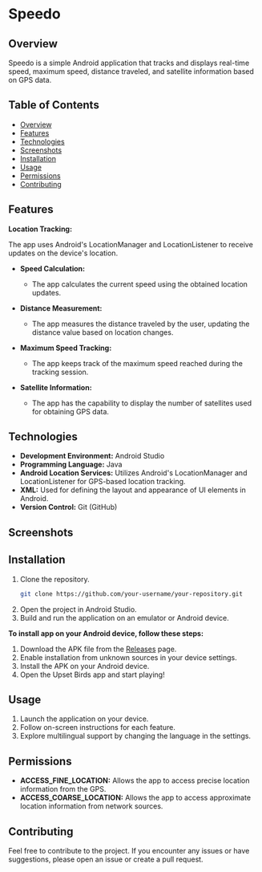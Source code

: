 # Speedo

## Overview
Speedo is a simple Android application that tracks and displays real-time speed, maximum speed, distance traveled, and satellite information based on GPS data.

## Table of Contents
- [Overview](#overview)
- [Features](#features)
- [Technologies](#technologies)
- [Screenshots](#screenshots)
- [Installation](#installation)
- [Usage](#usage)
- [Permissions](#permissions)
- [Contributing](#contributing)

## Features
**Location Tracking:**

The app uses Android's LocationManager and LocationListener to receive updates on the device's location.
- **Speed Calculation:**
   - The app calculates the current speed using the obtained location updates.

- **Distance Measurement:**
   - The app measures the distance traveled by the user, updating the distance value based on location changes.

- **Maximum Speed Tracking:**
   - The app keeps track of the maximum speed reached during the tracking session.

- **Satellite Information:**
   - The app has the capability to display the number of satellites used for obtaining GPS data.

## Technologies
- **Development Environment:** Android Studio
- **Programming Language:** Java
- **Android Location Services:** Utilizes Android's LocationManager and LocationListener for GPS-based location tracking.
- **XML:** Used for defining the layout and appearance of UI elements in Android.
- **Version Control:** Git (GitHub)

## Screenshots
<!-- ![Screenshot 1](https://github.com/FuzzyWuzzy8/Speedo/blob/master/screenshots/qr_1.png) -->

<!-- Add more screenshots later -->

## Installation
1. Clone the repository.
   ```bash
   git clone https://github.com/your-username/your-repository.git
   
1. Open the project in Android Studio.
2. Build and run the application on an emulator or Android device.

**To install app on your Android device, follow these steps:**

1. Download the APK file from the [Releases](release-url) page.
2. Enable installation from unknown sources in your device settings.
3. Install the APK on your Android device.
4. Open the Upset Birds app and start playing!


## Usage
1. Launch the application on your device.
2. Follow on-screen instructions for each feature.
3. Explore multilingual support by changing the language in the settings.

## Permissions
- **ACCESS_FINE_LOCATION:** Allows the app to access precise location information from the GPS.
- **ACCESS_COARSE_LOCATION:** Allows the app to access approximate location information from network sources.

## Contributing
Feel free to contribute to the project. If you encounter any issues or have suggestions, please open an issue or create a pull request.
